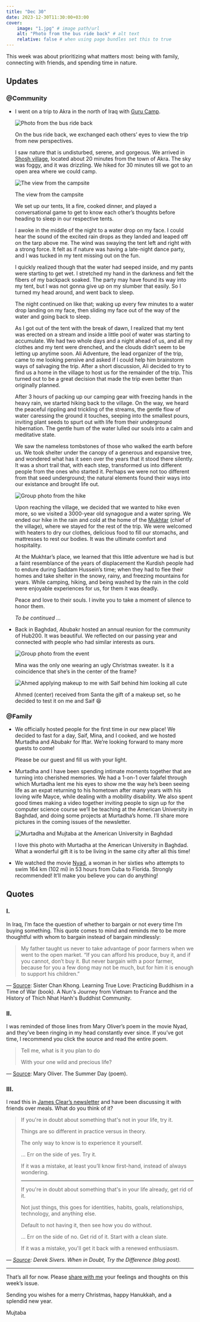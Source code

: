 ```yaml
---
title: "Dec 30"
date: 2023-12-30T11:30:00+03:00
cover:
    image: "1.jpg" # image path/url
    alt: "Photo from the bus ride back" # alt text
    relative: false # when using page bundles set this to true
---
```

This week was about prioritizing what matters most: being with family, connecting with friends, and spending time in nature.

## Updates

### @Community

- I went on a trip to Akra in the north of Iraq with [Guru Camp](https://www.instagram.com/gurucamp.iq).

    ![Photo from the bus ride back](1.jpg)

    On the bus ride back, we exchanged each others’ eyes to view the trip from new perspectives.

    I saw nature that is undisturbed, serene, and gorgeous. We arrived in [Shosh village](http://bot.gov.krd/duhok-province-akre/history-and-heritage/shosh-village), located about 20 minutes from the town of Akra. The sky was foggy, and it was drizzling. We hiked for 30 minutes till we got to an open area where we could camp.

    ![The view from the campsite](2.jpg)

    The view from the campsite

    We set up our tents, lit a fire, cooked dinner, and played a conversational game to get to know each other’s thoughts before heading to sleep in our respective tents.

    I awoke in the middle of the night to a water drop on my face. I could hear the sound of the excited rain drops as they landed and leaped off on the tarp above me. The wind was swaying the tent left and right with a strong force. It felt as if nature was having a late-night dance party, and I was tucked in my tent missing out on the fun.

    I quickly realized though that the water had seeped inside, and my pants were starting to get wet. I stretched my hand in the darkness and felt the fibers of my backpack soaked. The party may have found its way into my tent, but I was not gonna give up on my slumber that easily. So I turned my head around, and went back to sleep.

    The night continued on like that; waking up every few minutes to a water drop landing on my face, then sliding my face out of the way of the water and going back to sleep.

    As I got out of the tent with the break of dawn, I realized that my tent was erected on a stream and inside a little pool of water was starting to accumulate. We had two whole days and a night ahead of us, and all my clothes and my tent were drenched, and the clouds didn’t seem to be letting up anytime soon. Ali Adventure, the lead organizer of the trip, came to me looking pensive and asked if I could help him brainstorm ways of salvaging the trip. After a short discussion, Ali decided to try to find us a home in the village to host us for the remainder of the trip. This turned out to be a great decision that made the trip even better than originally planned.

    After 3 hours of packing up our camping gear with freezing hands in the heavy rain, we started hiking back to the village. On the way, we heard the peaceful rippling and trickling of the streams, the gentle flow of water caressing the ground it touches, seeping into the smallest pours, inviting plant seeds to spurt out with life from their underground hibernation. The gentle hum of the water lulled our souls into a calm and meditative state.

    We saw the nameless tombstones of those who walked the earth before us. We took shelter under the canopy of a generous and expansive tree, and wondered what has it seen over the years that it stood there silently. It was a short trail that, with each step, transformed us into different people from the ones who started it. Perhaps we were not too different from that seed underground; the natural elements found their ways into our existance and brought life out.

    ![Group photo from the hike](3.jpg)

    Upon reaching the village, we decided that we wanted to hike even more, so we visited a 3000-year old synagogue and a water spring. We ended our hike in the rain and cold at the home of the [Mukhtar](https://en.wikipedia.org/wiki/Mukhtar) (chief of the village), where we stayed for the rest of the trip. We were welcomed with heaters to dry our clothes, delicious food to fill our stomachs, and mattresses to rest our bodies. It was the ultimate comfort and hospitality.

    At the Mukhtar’s place, we learned that this little adventure we had is but a faint resemblance of the years of displacement the Kurdish people had to endure during Saddam Hussein’s time; when they had to flee their homes and take shelter in the snowy, rainy, and freezing mountains for years. While camping, hiking, and being washed by the rain in the cold were enjoyable experiences for us, for them it was deadly.

    Peace and love to their souls. I invite you to take a moment of silence to honor them.

    *To be continued …*

- Back in Baghdad, Abubakr hosted an annual reunion for the community of Hub200. It was beautiful. We reflected on our passing year and connected with people who had similar interests as ours.

    ![Group photo from the event](4.jpg)

    Mina was the only one wearing an ugly Christmas sweater. Is it a coincidence that she’s in the center of the frame?

    ![Ahmed applying makeup to me with Saif behind him looking all cute](5.jpg)

    Ahmed (center) received from Santa the gift of a makeup set, so he decided to test it on me and Saif 😆


### @Family

- We officially hosted people for the first time in our new place! We decided to fast for a day, Saif, Mina, and I cooked, and we hosted Murtadha and Abubakr for Iftar. We’re looking forward to many more guests to come!

    Please be our guest and fill us with your light.

- Murtadha and I have been spending intimate moments together that are turning into cherished memories. We had a 1-on-1 over falafel through which Murtadha lent me his eyes to show me the way he’s been seeing life as an expat returning to his hometown after many years with his loving wife Mayce, while dealing with a mobility disability. We also spent good times making a video together inviting people to sign up for the computer science course we’ll be teaching at the American University in Baghdad, and doing some projects at Murtadha’s home. I’ll share more pictures in the coming issues of the newsletter.

    ![Murtadha and Mujtaba at the American University in Baghdad](6.jpg)

    I love this photo with Murtadha at the American University in Baghdad. What a wonderful gift it is to be living in the same city after all this time!

- We watched the movie [Nyad](https://www.netflix.com/watch/81447231), a woman in her sixties who attempts to swim 164 km (102 mi) in 53 hours from Cuba to Florida. Strongly recommended! It’ll make you believe you can do anything!

## Quotes

### I.

In Iraq, I’m face the question of whether to bargain or not every time I’m buying something. This quote comes to mind and reminds me to be more thoughtful with whom to bargain instead of bargain mindlessly:

> My father taught us never to take advantage of poor farmers when we went to the open market. “If you can afford his produce, buy it, and if you cannot, don’t buy it. But never bargain with a poor farmer, because for you a few dong may not be much, but for him it is enough to support his children.”
>

— [Source](https://www.goodreads.com/en/book/show/1199734): Sister Chan Khong. Learning True Love: Practicing Buddhism in a Time of War (book). A Nun's Journey from Vietnam to France and the History of Thich Nhat Hanh's Buddhist Community.

### II.

I was reminded of those lines from Mary Oliver’s poem in the movie Nyad, and they’ve been ringing in my head constantly ever since. If you’ve got time, I recommend you click the source and read the entire poem.

> Tell me, what is it you plan to do
>
>
> With your one wild and precious life?
>

— [Source](http://www.phys.unm.edu/~tw/fas/yits/archive/oliver_thesummerday.html): Mary Oliver. The Summer Day (poem).

### III.

I read this in [James Clear’s newsletter](https://jamesclear.com/3-2-1/december-14-2023#:~:text=Musician%20and%20entrepreneur,Try%20the%20Difference) and have been discussing it with friends over meals. What do you think of it?

> If you're in doubt about something that's not in your life, try it.
>
>
> Things are so different in practice versus in theory.
>
> The only way to know is to experience it yourself.
>
> ... Err on the side of yes. Try it.
>
> If it was a mistake, at least you’ll know first-hand, instead of always wondering.
>
> ---
>
> If you're in doubt about something that's in your life already, get rid of it.
>
> Not just things, this goes for identities, habits, goals, relationships, technology, and anything else.
>
> Default to not having it, then see how you do without.
>
> ... Err on the side of no. Get rid of it. Start with a clean slate.
>
> If it was a mistake, you'll get it back with a renewed enthusiasm.
>

— *[Source](https://sive.rs/trd): Derek Sivers. When in Doubt, Try the Difference (blog post).*

---

That’s all for now. Please [share with me](https://t.me/mujzuh) your feelings and thoughts on this week’s issue.

Sending you wishes for a merry Christmas, happy Hanukkah, and a splendid new year.

Mujtaba
